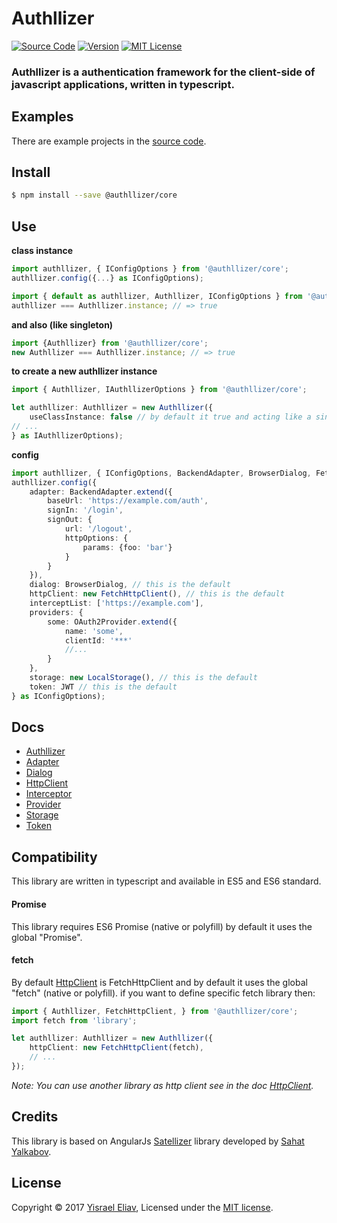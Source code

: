 # Authllizer
[![Source Code](https://img.shields.io/badge/%3C/%3E-source--code-blue.svg)](https://github.com/yisraelx/authllizer/blob/master/packages/@authllizer/core)
[![Version](https://img.shields.io/npm/v/@authllizer/core.svg)](https://www.npmjs.com/package/@authllizer/core)
[![MIT License](https://img.shields.io/npm/l/@authllizer/core.svg)](https://github.com/yisraelx/authllizer/blob/master/LICENSE)

### Authllizer is a authentication framework for the client-side of javascript applications, written in typescript.

## Examples
There are example projects in the [source code](https://github.com/yisraelx/authllizer/blob/master/examples).

## Install
```sh
$ npm install --save @authllizer/core
```

## Use
**class instance**
```ts
import authllizer, { IConfigOptions } from '@authllizer/core';
authllizer.config({...} as IConfigOptions);
```
```ts
import { default as authllizer, Authllizer, IConfigOptions } from '@authllizer/core';
authllizer === Authllizer.instance; // => true
```
**and also (like singleton)**
```ts
import {Authllizer} from '@authllizer/core';
new Authllizer === Authllizer.instance; // => true
```
**to create a new authllizer instance**
```ts
import { Authllizer, IAuthllizerOptions } from '@authllizer/core';

let authllizer: Authllizer = new Authllizer({
    useClassInstance: false // by default it true and acting like a singleton
// ...
} as IAuthllizerOptions);
```

**config**
```ts
import authllizer, { IConfigOptions, BackendAdapter, BrowserDialog, FetchHttpClient, OAuth2Provider, LocalStorage, JWT } from '@authllizer/core';
authllizer.config({
    adapter: BackendAdapter.extend({
        baseUrl: 'https://example.com/auth',
        signIn: '/login',
        signOut: {
            url: '/logout',
            httpOptions: {
                params: {foo: 'bar'}
            }
        }
    }),
    dialog: BrowserDialog, // this is the default
    httpClient: new FetchHttpClient(), // this is the default
    interceptList: ['https://example.com'],
    providers: {
        some: OAuth2Provider.extend({
            name: 'some',
            clientId: '***'
            //...
        }
    },
    storage: new LocalStorage(), // this is the default
    token: JWT // this is the default
} as IConfigOptions);
```

## Docs
* [Authllizer]
* [Adapter]
* [Dialog]
* [HttpClient]
* [Interceptor]
* [Provider]
* [Storage]
* [Token]

## Compatibility
This library are written in typescript and available in ES5 and ES6 standard.

#### Promise
This library requires ES6 Promise (native or polyfill) by default it uses the global "Promise".

#### fetch
By default [HttpClient] is FetchHttpClient and by default it uses the global "fetch" (native or polyfill).
if you want to define specific fetch library then:
```ts
import { Authllizer, FetchHttpClient, } from '@authllizer/core';
import fetch from 'library';

let authllizer: Authllizer = new Authllizer({
    httpClient: new FetchHttpClient(fetch),
    // ...
});
```
*Note: You can use another library as http client see in the doc [HttpClient].*

## Credits
This library is based on AngularJs [Satellizer](https://github.com/sahat/satellizer) library developed by [Sahat Yalkabov](https://github.com/sahat).

## License
Copyright © 2017 [Yisrael Eliav](https://github.com/yisraelx),
Licensed under the [MIT license](https://github.com/yisraelx/authllizer/blob/master/LICENSE).

[Authllizer]: https://github.com/yisraelx/authllizer/blob/master/docs/authllizer.md
[Adapter]: https://github.com/yisraelx/authllizer/blob/master/docs/adapter.md
[Dialog]: https://github.com/yisraelx/authllizer/blob/master/docs/dialog.md
[HttpClient]: https://github.com/yisraelx/authllizer/blob/master/docs/http.md
[Interceptor]: https://github.com/yisraelx/authllizer/blob/master/docs/interceptor.md
[Provider]: https://github.com/yisraelx/authllizer/blob/master/docs/provider.md
[Storage]: https://github.com/yisraelx/authllizer/blob/master/docs/storage.md
[Token]: https://github.com/yisraelx/authllizer/blob/master/docs/token.md
